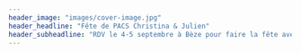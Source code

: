```yaml
---
header_image: "images/cover-image.jpg"
header_headline: "Fête de PACS Christina & Julien"
header_subheadline: "RDV le 4-5 septembre à Bèze pour faire la fête avec nous!"
---
```

